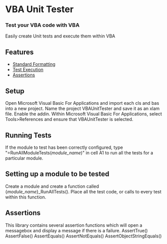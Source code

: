 VBA Unit Tester
=====================

### Test your VBA code with VBA

Easily create Unit tests and execute them within VBA

Features
--------
 * [Standard Formatting](#format)
 * [Test Execution](#execution)
 * [Assertions](#assertions)
 
Setup
-----

Open Microsoft Visual Basic For Applications and import each cls and bas into a new project. Name the project VBAUnitTester and save it as an xlam file. Enable the addin. Within Microsoft Visual Basic For Applications, select Tools>References and ensure that VBAUnitTester is selected.

Running Tests
-----
If the module to test has been correctly configured, type "=RunAllModuleTests(_module_name_)" in cell A1 to run all the tests for a particular module.

Setting up a module to be tested
-----
Create a module and create a function called {_module_name_}\_RunAllTests(). Place all the test code, or calls to every test within this function.

Assertions
-----
This library contains several assertion functions which will open a messagebox and display a message if there is a failure.
AssertTrue()
AssertFalse()
AssertEquals()
AssertNotEquals()
AssertObjectStringEquals()
